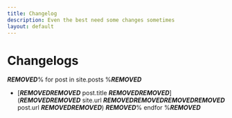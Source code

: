 ```yaml
---
title: Changelog
description: Even the best need some changes sometimes
layout: default
---
```

# Changelogs
***REMOVED***% for post in site.posts %***REMOVED***
  - [***REMOVED******REMOVED*** post.title ***REMOVED******REMOVED***](***REMOVED******REMOVED*** site.url ***REMOVED******REMOVED******REMOVED******REMOVED*** post.url ***REMOVED******REMOVED***)
***REMOVED***% endfor %***REMOVED***
